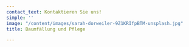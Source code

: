 ```yaml
---
contact_text: Kontaktieren Sie uns!
simple: ''
image: "/content/images/sarah-dorweiler-9Z1KRIfpBTM-unsplash.jpg"
title: Baumfällung und Pflege

---
```

